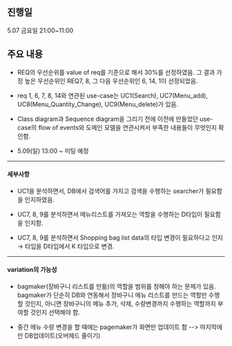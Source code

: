 ## 진행일

5.07 금요일 21:00~11:00

  

## 주요 내용

-  REQ의 우선순위를 value of req를 기준으로 해서 30%를 선정하였음. 그 결과 가장 높은 우선순위인 REQ7, 8, 그 다음 우선순위인 6, 14, 1이 선정되었음.

-  req 1, 6, 7, 8, 14와 연관된 use-case는 UC1(Search), UC7(Menu_add), UC8(Menu_Quantity_Change), UC9(Menu_delete)가 있음.

- Class diagram과 Sequence diagram을 그리기 전에 이전에 만들었던 use-case의 flow of events와 도메인 모델을 연관시켜서 부족한 내용들이 무엇인지 확인함.

-  5.09(일) 13:00 ~ 미팅 예정

----------------  

#### 세부사항
- UC1을 분석하면서, DB에서 검색어를 가지고 검색을 수행하는 searcher가 필요함을 인지하였음.

- UC7, 8, 9를 분석하면서 메뉴리스트를 가져오는 역할을 수행하는 D타입이 필요함을 인지함.

- UC7, 8, 9를 분석하면서 Shopping bag list data의 타입 변경이 필요하다고 인지→ 타입을 D타입에서 K 타입으로 변경.

  
---------------------------------------------
#### variation의 가능성
- bagmaker(장바구니 리스트를 만듦)의 역할을 범위를 정해야 하는 문제가 있음. bagmaker가 단순히 DB와 연동해서 장바구니 메뉴 리스트를 만드는 역할만 수행할 것인지, 아니면 장바구니의 메뉴 추가, 삭제, 수량변경까지 수행하는 역할까지 부여할 것인지 선택해야 함.

- 중간 메뉴 수량 변경을 할 때에는 pagemaker가 화면만 업데이트 함 --> 마지막에만 DB업데이트(오버헤드 줄이기)
